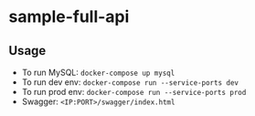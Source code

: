 # sample-full-api

## Usage
- To run MySQL: `docker-compose up mysql`
- To run dev env: `docker-compose run --service-ports dev`
- To run prod env: `docker-compose run --service-ports prod`
- Swagger:  `<IP:PORT>/swagger/index.html`
